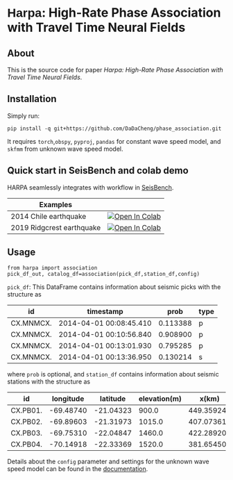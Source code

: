 # <span style="font-family: sans-serif;">Harpa</span>: High-Rate Phase Association with Travel Time Neural Fields


## About

This is the source code for paper _Harpa: High-Rate Phase Association with Travel Time Neural Fields_.


## Installation 
Simply run:
```
pip install -q git+https://github.com/DaDaCheng/phase_association.git
```
It requires `torch`,`obspy`, `pyproj`, `pandas` for constant wave speed model, and `skfmm` from unknown wave speed model.


## Quick start in SeisBench and colab demo

HARPA seamlessly integrates with workflow in [SeisBench](https://github.com/seisbench/seisbench).


| Examples                                         |  |
|--------------------------------------------------|---|
| 2014 Chile earthquake                                 | [![Open In Colab](https://colab.research.google.com/assets/colab-badge.svg)](https://colab.research.google.com/drive/1o7S8n2LtJChraLoHqoNykQ_m9aqWifG-?usp=sharing) |
| 2019 Ridgcrest earthquake                                 | [![Open In Colab](https://colab.research.google.com/assets/colab-badge.svg)](https://colab.research.google.com/drive/16lE4eu0SM3xQVb-686XL-0evPXOTPzwC#scrollTo=ZUFnMmLlTHec) |

## Usage  
```
from harpa import association
pick_df_out, catalog_df=association(pick_df,station_df,config)
```
`pick_df`: This DataFrame contains information about seismic picks with the structure as

| id        | timestamp               | prob     | type |
|-----------|-------------------------|----------|------|
| CX.MNMCX. | 2014-04-01 00:08:45.410 | 0.113388 | p    |
| CX.MNMCX. | 2014-04-01 00:10:56.840 | 0.908900 | p    |
| CX.MNMCX. | 2014-04-01 00:13:01.930 | 0.795285 | p    |
| CX.MNMCX. | 2014-04-01 00:13:36.950 | 0.130214 | s    |


where `prob` is optional, and  `station_df` contains information about seismic stations with the structure as

| id       | longitude | latitude | elevation(m) | x(km)     | y(km)     | z(km)   |
|----------|-----------|----------|--------------|-----------|-----------|---------|
| CX.PB01. | -69.48740 | -21.04323| 900.0        | 449.359240| 7672.990624| -0.900  |
| CX.PB02. | -69.89603 | -21.31973| 1015.0       | 407.073618| 7642.202105| -1.015  |
| CX.PB03. | -69.75310 | -22.04847| 1460.0       | 422.289208| 7561.616351| -1.460  |
| CX.PB04. | -70.14918 | -22.33369| 1520.0       | 381.654501| 7529.786448| -1.520  |

Details about the `config` parameter and settings for the unknown wave speed model can be found in the [documentation](xxxx).



